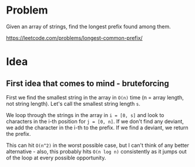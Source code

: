# Problem
Given an array of strings, find the longest prefix found among them.

https://leetcode.com/problems/longest-common-prefix/

# Idea
## First idea that comes to mind - bruteforcing
First we find the smallest string in the array in `O(n)` time (n = array length, not string length). Let's call the smallest string length `s`.

We loop through the strings in the array in `i = [0, s]` and look to characters in the i-th position for `j = [0, n]`. If we don't find any deviant, we add the character in the i-th to the prefix. If we find a deviant, we return the prefix.

This can hit `O(n^2)` in the worst possible case, but I can't think of any better alternative - also, this probably hits `O(n log n)` consistently as it jumps out of the loop at every possible opportunity.